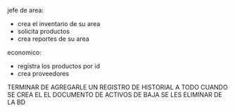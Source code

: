 jefe de area:
- crea el inventario de su area
- solicita productos
- crea reportes de su area

economico:
- registra los productos por id
- crea proveedores


TERMINAR DE AGREGARLE UN REGISTRO DE HISTORIAL A TODO
CUANDO SE CREA EL EL DOCUMENTO DE ACTIVOS DE BAJA SE LES ELIMINAR DE LA BD